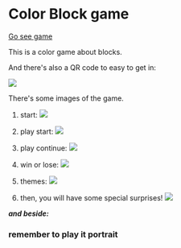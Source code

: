 # Color Block game
[Go see game](https://yufeixian.github.io/Color_Block/)

This is a color game about blocks.

And there's also a QR code to easy to get in:


![](https://yufeixian.github.io/Color_Block/img/QRCode.png)


There's some images of the game.

1. start:
  ![](https://yufeixian.github.io/Color_Block/img/playStart.png)

2. play start:
  ![](https://yufeixian.github.io/Color_Block/img/playStart.png)

3. play continue:
  ![](https://yufeixian.github.io/Color_Block/img/playContinue.png)

4. win or lose:
  ![](https://yufeixian.github.io/Color_Block/img/playFinished.png)

5. themes:
  ![](https://yufeixian.github.io/Color_Block/img/freeTheme.png)

6. then, you will have some special surprises!
  ![](https://yufeixian.github.io/Color_Block/img/specialTheme.jpg)


***and beside:***

### **remember to play it portrait**
